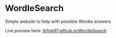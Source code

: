# WordleSearch
Simple website to help with possible Wordle answers

Live preview here:
[jbfink97.github.io/WordleSearch](jbfink97.github.io/WordleSearch)